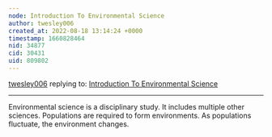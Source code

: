 ```yaml
---
node: Introduction To Environmental Science
author: twesley006
created_at: 2022-08-18 13:14:24 +0000
timestamp: 1660828464
nid: 34877
cid: 30431
uid: 809802
---
```




[twesley006](../profile/twesley006) replying to: [Introduction To Environmental Science](../notes/TheChessGym/08-15-2022/introduction-to-environmental-science)

----
Environmental science is a disciplinary study. It includes multiple other sciences. Populations are required to form environments. As populations fluctuate, the environment changes.